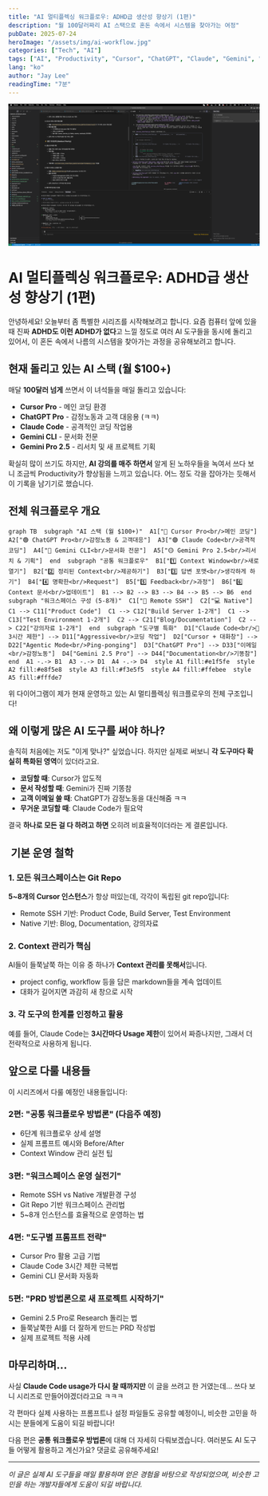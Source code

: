 ```yaml
---
title: "AI 멀티플렉싱 워크플로우: ADHD급 생산성 향상기 (1편)"
description: "월 100달러짜리 AI 스택으로 혼돈 속에서 시스템을 찾아가는 여정"
pubDate: 2025-07-24
heroImage: "/assets/img/ai-workflow.jpg"
categories: ["Tech", "AI"]
tags: ["AI", "Productivity", "Cursor", "ChatGPT", "Claude", "Gemini", "Workflow"]
lang: "ko"
author: "Jay Lee"
readingTime: "7분"
---
```


![AI Workflow Productivity](/assets/img/ai-workflow.jpg)

# AI 멀티플렉싱 워크플로우: ADHD급 생산성 향상기 (1편)

안녕하세요! 오늘부터 좀 특별한 시리즈를 시작해보려고 합니다.  요즘 컴퓨터 앞에 있을 때 진짜 **ADHD도 이런 ADHD가 없다**고 느낄 정도로 여러 AI 도구들을 동시에 돌리고 있어서, 이 혼돈 속에서 나름의 시스템을 찾아가는 과정을 공유해보려고 합니다.

## 현재 돌리고 있는 AI 스택 (월 $100+)

매달 **100달러 넘게** 쓰면서 이 녀석들을 매일 돌리고 있습니다:

- **Cursor Pro** - 메인 코딩 환경
- **ChatGPT Pro** - 감정노동과 고객 대응용 (ㅋㅋ)
- **Claude Code** - 공격적인 코딩 작업용
- **Gemini CLI** - 문서화 전문
- **Gemini Pro 2.5** - 리서치 및 새 프로젝트 기획

확실히 많이 쓰기도 하지만, **AI 강의를 매주 하면서** 알게 된 노하우들을 녹여서 쓰다 보니 조금씩 Productivity가 향상됨을 느끼고 있습니다.  어느 정도 각을 잡아가는 듯해서 이 기록을 남기기로 했습니다.

## 전체 워크플로우 개요

```mermaid
graph TB  subgraph "AI 스택 (월 $100+)"  A1["🔵 Cursor Pro<br/>메인 코딩"]  A2["🟢 ChatGPT Pro<br/>감정노동 & 고객대응"]  A3["🟣 Claude Code<br/>공격적 코딩"]  A4["🔴 Gemini CLI<br/>문서화 전문"]  A5["🟡 Gemini Pro 2.5<br/>리서치 & 기획"]  end  subgraph "공통 워크플로우"  B1["1️⃣ Context Window<br/>새로 열기"]  B2["2️⃣ 정리된 Context<br/>제공하기"]  B3["3️⃣ 답변 포맷<br/>생각하게 하기"]  B4["4️⃣ 명확한<br/>Request"]  B5["5️⃣ Feedback<br/>과정"]  B6["6️⃣ Context 문서<br/>업데이트"]  B1 --> B2 --> B3 --> B4 --> B5 --> B6  end  subgraph "워크스페이스 구성 (5-8개)"  C1["📡 Remote SSH"]  C2["💻 Native"]  C1 --> C11["Product Code"]  C1 --> C12["Build Server 1-2개"]  C1 --> C13["Test Environment 1-2개"]  C2 --> C21["Blog/Documentation"]  C2 --> C22["강의자료 1-2개"]  end  subgraph "도구별 특화"  D1["Claude Code<br/>💸 3시간 제한"] --> D11["Aggressive<br/>코딩 작업"]  D2["Cursor + 대화창"] --> D22["Agentic Mode<br/>Ping-ponging"]  D3["ChatGPT Pro"] --> D33["이메일<br/>감정노동"]  D4["Gemini 2.5 Pro"] --> D44["Documentation<br/>기똥참"]  end  A1 -.-> B1  A3 -.-> D1  A4 -.-> D4  style A1 fill:#e1f5fe  style A2 fill:#e8f5e8  style A3 fill:#f3e5f5  style A4 fill:#ffebee  style A5 fill:#fffde7
```

위 다이어그램이 제가 현재 운영하고 있는 AI 멀티플렉싱 워크플로우의 전체 구조입니다!

## 왜 이렇게 많은 AI 도구를 써야 하나?

솔직히 처음에는 저도 "이게 맞나?" 싶었습니다. 하지만 실제로 써보니 **각 도구마다 확실히 특화된 영역**이 있더라고요.

- **코딩할 때**: Cursor가 압도적
- **문서 작성할 때**: Gemini가 진짜 기똥참
- **고객 이메일 쓸 때**: ChatGPT가 감정노동을 대신해줌 ㅋㅋ
- **무거운 코딩할 때**: Claude Code가 필요악

결국 **하나로 모든 걸 다 하려고 하면** 오히려 비효율적이더라는 게 결론입니다.

## ️ 기본 운영 철학

### 1. 모든 워크스페이스는 Git Repo
**5~8개의 Cursor 인스턴스**가 항상 떠있는데, 각각이 독립된 git repo입니다:
- Remote SSH 기반: Product Code, Build Server, Test Environment
- Native 기반: Blog, Documentation, 강의자료

### 2. Context 관리가 핵심
AI들이 들쭉날쭉 하는 이유 중 하나가 **Context 관리를 못해서**입니다. 
- project config, workflow 등을 담은 markdown들을 계속 업데이트
- 대화가 길어지면 과감히 새 창으로 시작

### 3. 각 도구의 한계를 인정하고 활용
예를 들어, Claude Code는 **3시간마다 Usage 제한**이 있어서 짜증나지만, 그래서 더 전략적으로 사용하게 됩니다.

## 앞으로 다룰 내용들

이 시리즈에서 다룰 예정인 내용들입니다:

### 2편: "공통 워크플로우 방법론" (다음주 예정)
- 6단계 워크플로우 상세 설명
- 실제 프롬프트 예시와 Before/After
- Context Window 관리 실전 팁

### 3편: "워크스페이스 운영 실전기"
- Remote SSH vs Native 개발환경 구성
- Git Repo 기반 워크스페이스 관리법
- 5~8개 인스턴스를 효율적으로 운영하는 법

### 4편: "도구별 프롬프트 전략"
- Cursor Pro 활용 고급 기법
- Claude Code 3시간 제한 극복법
- Gemini CLI 문서화 자동화

### 5편: "PRD 방법론으로 새 프로젝트 시작하기"
- Gemini 2.5 Pro로 Research 돌리는 법
- 들쭉날쭉한 AI를 더 잘하게 만드는 PRD 작성법
- 실제 프로젝트 적용 사례

## 마무리하며...

사실 **Claude Code usage가 다시 찰 때까지만** 이 글을 쓰려고 한 거였는데... 쓰다 보니 시리즈로 만들어야겠더라고요 ㅋㅋㅋ

각 편마다 실제 사용하는 프롬프트나 설정 파일들도 공유할 예정이니, 비슷한 고민을 하시는 분들에게 도움이 되길 바랍니다!

다음 편은 **공통 워크플로우 방법론**에 대해 더 자세히 다뤄보겠습니다. 여러분도 AI 도구들 어떻게 활용하고 계신가요? 댓글로 공유해주세요!

---

*이 글은 실제 AI 도구들을 매일 활용하며 얻은 경험을 바탕으로 작성되었으며, 비슷한 고민을 하는 개발자들에게 도움이 되길 바랍니다.* 